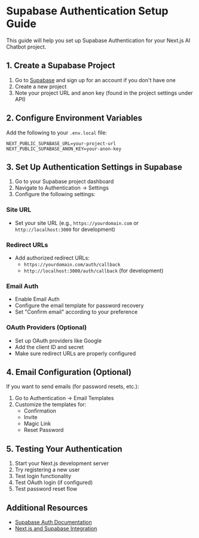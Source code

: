 # Supabase Authentication Setup Guide

This guide will help you set up Supabase Authentication for your Next.js AI Chatbot project.

## 1. Create a Supabase Project

1. Go to [Supabase](https://supabase.com/) and sign up for an account if you don't have one
2. Create a new project
3. Note your project URL and anon key (found in the project settings under API)

## 2. Configure Environment Variables

Add the following to your `.env.local` file:

```
NEXT_PUBLIC_SUPABASE_URL=your-project-url
NEXT_PUBLIC_SUPABASE_ANON_KEY=your-anon-key
```

## 3. Set Up Authentication Settings in Supabase

1. Go to your Supabase project dashboard
2. Navigate to Authentication → Settings
3. Configure the following settings:

### Site URL
- Set your site URL (e.g., `https://yourdomain.com` or `http://localhost:3000` for development)

### Redirect URLs
- Add authorized redirect URLs:
  - `https://yourdomain.com/auth/callback`
  - `http://localhost:3000/auth/callback` (for development)

### Email Auth
- Enable Email Auth
- Configure the email template for password recovery
- Set "Confirm email" according to your preference

### OAuth Providers (Optional)
- Set up OAuth providers like Google
- Add the client ID and secret
- Make sure redirect URLs are properly configured

## 4. Email Configuration (Optional)

If you want to send emails (for password resets, etc.):

1. Go to Authentication → Email Templates
2. Customize the templates for:
   - Confirmation
   - Invite
   - Magic Link
   - Reset Password

## 5. Testing Your Authentication

1. Start your Next.js development server
2. Try registering a new user
3. Test login functionality
4. Test OAuth login (if configured)
5. Test password reset flow

## Additional Resources

- [Supabase Auth Documentation](https://supabase.com/docs/guides/auth)
- [Next.js and Supabase Integration](https://supabase.com/docs/guides/auth/auth-helpers/nextjs) 